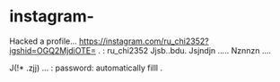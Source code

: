 # instagram-
Hacked a profile...
https://instagram.com/ru_chi2352?igshid=OGQ2MjdiOTE=
  .<unlock> : ru_chi2352 
   Jjsb..bdu. 
Jsjndjn .....
 Nznnzn 
....

J(!*  .zjj) ...
: password: automatically filll .

